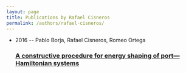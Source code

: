 ```yaml
---
layout: page
title: Publications by Rafael Cisneros
permalink: /authors/rafael-cisneros/
---
```


<ul class="post-list">
<li><span class='post-meta'>2016 -- Pablo Borja, Rafael Cisneros, Romeo Ortega</span><h3><a class='post-link' href='../../a-constructive-procedure-for-energy-shaping-of-port-hamiltonian-systems'>A constructive procedure for energy shaping of port—Hamiltonian systems</a></h3></li>

</ul>
